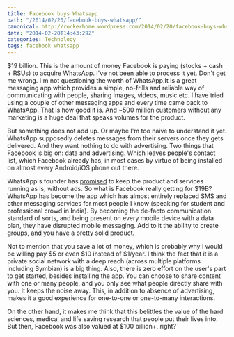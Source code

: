 ```yaml
---
title: Facebook buys Whatsapp
path: "/2014/02/20/facebook-buys-whatsapp/"
canonical: http://rockerhome.wordpress.com/2014/02/20/facebook-buys-whatsapp/
date: "2014-02-20T14:43:29Z"
categories: Technology
tags: facebook whatsapp
---
```

$19 billion. This is the amount of money Facebook is paying (stocks + cash + RSUs) to acquire WhatsApp. I've not been able to process it yet. Don't get me wrong. I'm not questioning the worth of WhatsApp.<span class="more"></span>It is a great messaging app which provides a simple, no-frills and reliable way of communicating with people, sharing images, videos, music etc. I have tried using a couple of other messaging apps and every time came back to WhatsApp. That is how good it is. And ~500 million customers without any marketing is a huge deal that speaks volumes for the product.

But something does not add up. Or maybe I'm too naive to understand it yet. WhatsApp supposedly deletes messages from their servers once they gets delivered. And they want nothing to do with advertising. Two things that Facebook is big on: data and advertising. Which leaves people's contact list, which Facebook already has, in most cases by virtue of being installed on almost every Android/iOS phone out there. 

WhatsApp's founder has [promised](http://blog.whatsapp.com/index.php/2014/02/facebook/) to keep the product and services running as is, without ads. So what is Facebook really getting for $19B? WhatsApp has become the app which has almost entirely replaced SMS and other messaging services for most people I know (speaking for student and professional crowd in India). By becoming the de-facto communication standard of sorts, and being present on every mobile device with a data plan, they have disrupted mobile messaging. Add to it the ability to create groups, and you have a pretty solid product.

Not to mention that you save a lot of money, which is probably why I would be willing pay $5 or even $10 instead of $1/year. I think the fact that it is a private social network with a deep reach (across multiple platforms including Symbian) is a big thing. Also, there is zero effort on the user's part to get started, besides installing the app. You can choose to share content with one or many people, and you only see what people directly share with you. It keeps the noise away. This, in addition to absence of advertising, makes it a good experience for one-to-one or one-to-many interactions.

On the other hand, it makes me think that this belittles the value of the hard sciences, medical and life saving research that people put their lives into. But then, Facebook was also valued at $100 billion+, right?